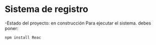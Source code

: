 <h1>Sistema de registro</h1>

-Estado del proyecto: en construcción
Para ejecutar el sistema. debes poner:

```npm install Reac```
